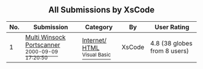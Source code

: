 ﻿<div align="center">

## All Submissions by  XsCode

</div>

No.  | Submission | Category | By   | User Rating
---- | ---------- | -------- | ---- | -----------
1 | [Multi Winsock Portscanner<br /><sup>2000-09-09 17:20:50</sup>](https://github.com/Planet-Source-Code/xscode-multi-winsock-portscanner__1-11377) | [Internet/ HTML<br /><sup>Visual Basic</sup>](../ByCategory/internet-html__1-34.md) |  XsCode | 4.8 (38 globes from 8 users)
